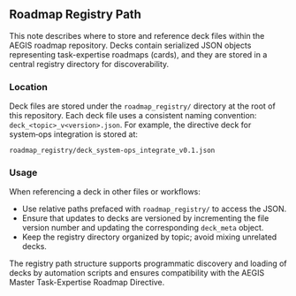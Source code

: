 ## Roadmap Registry Path

This note describes where to store and reference deck files within the AEGIS roadmap repository. Decks contain serialized JSON objects representing task-expertise roadmaps (cards), and they are stored in a central registry directory for discoverability.

### Location

Deck files are stored under the `roadmap_registry/` directory at the root of this repository. Each deck file uses a consistent naming convention: `deck_<topic>_v<version>.json`. For example, the directive deck for system‑ops integration is stored at:

```
roadmap_registry/deck_system-ops_integrate_v0.1.json
```

### Usage

When referencing a deck in other files or workflows:

- Use relative paths prefaced with `roadmap_registry/` to access the JSON.
- Ensure that updates to decks are versioned by incrementing the file version number and updating the corresponding `deck_meta` object.
- Keep the registry directory organized by topic; avoid mixing unrelated decks.

The registry path structure supports programmatic discovery and loading of decks by automation scripts and ensures compatibility with the AEGIS Master Task-Expertise Roadmap Directive.
